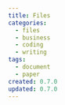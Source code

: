 ```yaml
---
title: Files
categories:
  - files
  - business
  - coding
  - writing
tags:
  - document
  - paper
created: 0.7.0
updated: 0.7.0
---
```

